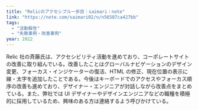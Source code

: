 ```yaml
---
title: "Relicのアクセシブル一歩目｜saimari｜note"
link: "https://note.com/saimari02/n/n56587ca427bb"
tags:
  - "活動報告"
  - "失敗事例・改善事例"
year: 2022
---
```


Relic 社の斉藤氏は、アクセシビリティ活動を進めており、コーポレートサイトの改善に取り組んでいる。改善したことはグローバルナビゲーションのデザイン変更、フォーカス・インジケーターの復活、HTML の修正、現在位置の表示に線・太字を追加したことである。今後はキーボードでのアクセスやフォーカス順序の改善も進めており、デザイナー・エンジニアが対話しながら改善点をまとめている。また、弊社では UI デザイナーやデザインエンジニアなどの職種を積極的に採用しているため、興味のある方は連絡するよう呼びかけている。
